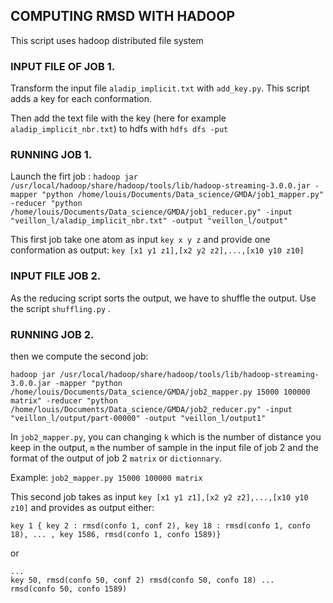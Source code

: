 ## COMPUTING RMSD WITH HADOOP

This script uses hadoop distributed file system

### INPUT FILE OF JOB 1.

Transform the input file `aladip_implicit.txt` with `add_key.py`. This script adds a key for each conformation.

Then add the text file with the key (here for example `aladip_implicit_nbr.txt`) to hdfs with `hdfs dfs -put`

### RUNNING JOB 1.

Launch the firt job : 
`hadoop jar /usr/local/hadoop/share/hadoop/tools/lib/hadoop-streaming-3.0.0.jar -mapper "python /home/louis/Documents/Data_science/GMDA/job1_mapper.py" -reducer "python /home/louis/Documents/Data_science/GMDA/job1_reducer.py" -input "veillon_l/aladip_implicit_nbr.txt" -output "veillon_l/output"`

This first job take one atom as input `key x y z` and provide one conformation as output: `key [x1 y1 z1],[x2 y2 z2],...,[x10 y10 z10]`

### INPUT FILE JOB 2.

As the reducing script sorts the output, we have to shuffle the output.
Use the script `shuffling.py` .


### RUNNING JOB 2.

then we compute the second job:

`hadoop jar /usr/local/hadoop/share/hadoop/tools/lib/hadoop-streaming-3.0.0.jar -mapper "python /home/louis/Documents/Data_science/GMDA/job2_mapper.py 15000 100000 matrix" -reducer "python /home/louis/Documents/Data_science/GMDA/job2_reducer.py" -input "veillon_l/output/part-00000" -output "veillon_l/output1"`

In `job2_mapper.py`, you can changing `k` which is the number of distance you keep in the output, `m` the number of sample in the input file of job 2 and the format of the output of job 2 `matrix` or `dictionnary`.

Example:
```job2_mapper.py 15000 100000 matrix```

This second job takes as input `key [x1 y1 z1],[x2 y2 z2],...,[x10 y10 z10]` and provides as output either:

```key 1 { key 2 : rmsd(confo 1, conf 2), key 18 : rmsd(confo 1, confo 18), ... , key 1586, rmsd(confo 1, confo 1589)}``` 

or 

```key 1, rmsd(confo 1, conf 2) rmsd(confo 1, confo 18) ...  rmsd(confo 1, confo 1589)
...
key 50, rmsd(confo 50, conf 2) rmsd(confo 50, confo 18) ...  rmsd(confo 50, confo 1589)
``` 




